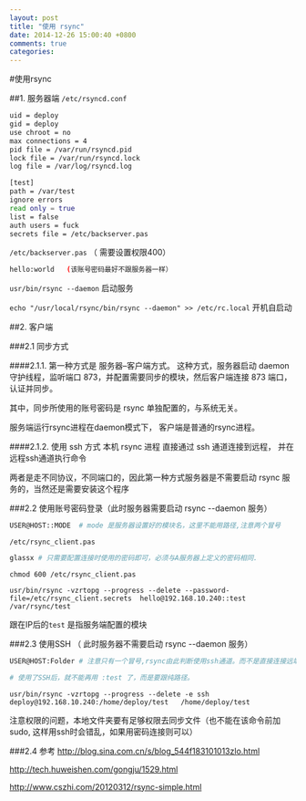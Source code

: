 ```yaml
---
layout: post
title: "使用 rsync"
date: 2014-12-26 15:00:40 +0800
comments: true
categories: 
---
```

#使用rsync

##1. 服务器端
`/etc/rsyncd.conf`
```bash
uid = deploy
gid = deploy
use chroot = no
max connections = 4
pid file = /var/run/rsyncd.pid
lock file = /var/run/rsyncd.lock
log file = /var/log/rsyncd.log

[test]
path = /var/test
ignore errors
read only = true
list = false
auth users = fuck
secrets file = /etc/backserver.pas
```	

`/etc/backserver.pas` （ 需要设置权限400）
```bash
hello:world   (该账号密码最好不跟服务器一样）
```

`usr/bin/rsync --daemon` 启动服务

`echo "/usr/local/rsync/bin/rsync --daemon" >> /etc/rc.local` 开机自启动

##2. 客户端

###2.1 同步方式

####2.1.1. 第一种方式是 服务器–客户端方式。
这种方式，服务器启动 daemon 守护线程，监听端口 873，并配置需要同步的模块，然后客户端连接 873 端口，认证并同步。

其中，同步所使用的账号密码是 rsync  单独配置的，与系统无关。

服务端运行rsync进程在daemon模式下， 客户端是普通的rsync进程。

####2.1.2. 使用 ssh 方式
本机 rsync 进程 直接通过 ssh 通道连接到远程， 并在远程ssh通道执行命令


两者是走不同协议，不同端口的，因此第一种方式服务器是不需要启动 rsync 服务的，当然还是需要安装这个程序

###2.2 使用账号密码登录（此时服务器需要启动 rsync --daemon 服务）

```bash
USER@HOST::MODE  # mode 是服务器设置好的模块名，这里不能用路径,注意两个冒号
```

`/etc/rsync_client.pas`
```bash
glassx # 只需要配置连接时使用的密码即可，必须与A服务器上定义的密码相同.
```

`chmod 600 /etc/rsync_client.pas`

`usr/bin/rsync -vzrtopg --progress --delete --password-file=/etc/rsync_client.secrets  hello@192.168.10.240::test   /var/rsync/test`


跟在IP后的`test` 是指服务端配置的模块

###2.3 使用SSH （ 此时服务器不需要启动 rsync --daemon 服务）
```bash
USER@HOST:Folder # 注意只有一个冒号,rsync由此判断使用ssh通道。而不是直接连接远端的873端口。

# 使用了SSH后，就不能再用 :test 了，而是要跟纯路径。
```

`usr/bin/rsync -vzrtopg --progress --delete -e ssh deploy@192.168.10.240:/home/deploy/test   /home/deploy/test`

注意权限的问题，本地文件夹要有足够权限去同步文件（也不能在该命令前加 sudo, 这样用ssh时会错乱，如果用密码连接则可以）

###2.4 参考
http://blog.sina.com.cn/s/blog_544f183101013zlo.html

http://tech.huweishen.com/gongju/1529.html

http://www.cszhi.com/20120312/rsync-simple.html
